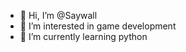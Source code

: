 - 👋 Hi, I’m @Saywall
- 👀 I’m interested in game development
- 🌱 I’m currently learning python

<!---
Saywall/Saywall is a ✨ special ✨ repository because its `README.md` (this file) appears on your GitHub profile.
You can click the Preview link to take a look at your changes.
--->
